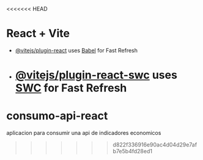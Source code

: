 <<<<<<< HEAD

# React + Vite

- [@vitejs/plugin-react](https://github.com/vitejs/vite-plugin-react/blob/main/packages/plugin-react/README.md) uses [Babel](https://babeljs.io/) for Fast Refresh
- # [@vitejs/plugin-react-swc](https://github.com/vitejs/vite-plugin-react-swc) uses [SWC](https://swc.rs/) for Fast Refresh

# consumo-api-react

aplicacion para consumir una api de indicadores economicos

> > > > > > > d822f336916e90ac4d04d29e7afb7e5b4fd28ed1

